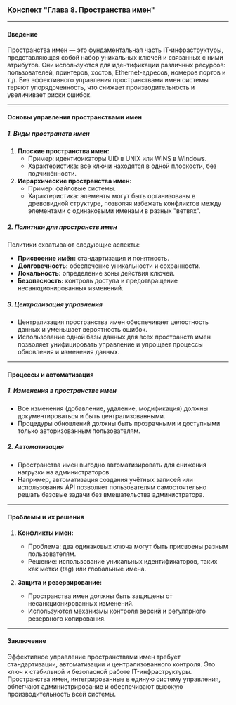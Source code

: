 ### Конспект "Глава 8. Пространства имен"

---

#### **Введение**
Пространства имен — это фундаментальная часть IT-инфраструктуры, представляющая собой набор уникальных ключей и связанных с ними атрибутов. Они используются для идентификации различных ресурсов: пользователей, принтеров, хостов, Ethernet-адресов, номеров портов и т.д. Без эффективного управления пространствами имен системы теряют упорядоченность, что снижает производительность и увеличивает риски ошибок.

---

#### **Основы управления пространствами имен**

##### **1. Виды пространств имен**
1. **Плоские пространства имен:**
   - Пример: идентификаторы UID в UNIX или WINS в Windows.
   - Характеристика: все ключи находятся в одной плоскости, без подчинённости.
2. **Иерархические пространства имен:**
   - Пример: файловые системы.
   - Характеристика: элементы могут быть организованы в древовидной структуре, позволяя избежать конфликтов между элементами с одинаковыми именами в разных "ветвях".

##### **2. Политики для пространств имен**
Политики охватывают следующие аспекты:
- **Присвоение имён:** стандартизация и понятность.
- **Долговечность:** обеспечение уникальности и сохранности.
- **Локальность:** определение зоны действия ключей.
- **Безопасность:** контроль доступа и предотвращение несанкционированных изменений.

##### **3. Централизация управления**
- Централизация пространства имен обеспечивает целостность данных и уменьшает вероятность ошибок.
- Использование одной базы данных для всех пространств имен позволяет унифицировать управление и упрощает процессы обновления и изменения данных.

---

#### **Процессы и автоматизация**

##### **1. Изменения в пространстве имен**
- Все изменения (добавление, удаление, модификация) должны документироваться и быть централизованными.
- Процедуры обновлений должны быть прозрачными и доступными только авторизованным пользователям.

##### **2. Автоматизация**
- Пространства имен выгодно автоматизировать для снижения нагрузки на администраторов.
- Например, автоматизация создания учётных записей или использования API позволяет пользователям самостоятельно решать базовые задачи без вмешательства администратора.

---

#### **Проблемы и их решения**
1. **Конфликты имен:**
   - Проблема: два одинаковых ключа могут быть присвоены разным пользователям.
   - Решение: использование уникальных идентификаторов, таких как метки (tag) или глобальные имена.

2. **Защита и резервирование:**
   - Пространства имен должны быть защищены от несанкционированных изменений.
   - Используются механизмы контроля версий и регулярного резервного копирования.

---

#### **Заключение**
Эффективное управление пространствами имен требует стандартизации, автоматизации и централизованного контроля. Это ключ к стабильной и безопасной работе IT-инфраструктуры. Пространства имен, интегрированные в единую систему управления, облегчают администрирование и обеспечивают высокую производительность всей системы.
